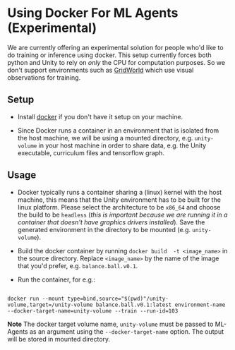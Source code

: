 # Using Docker For ML Agents (Experimental)

We are currently offering an experimental solution for people who'd like to do training or inference using docker. This setup currently forces both python and Unity to rely on _only_ the CPU for computation purposes. So we don't support environments such as [GridWorld](Example-Environments.md#gridworld) which use visual observations for training.

## Setup

- Install [docker](https://www.docker.com/community-edition#/download) if you don't have it setup on your machine. 

- Since Docker runs a container in an environment that is isolated from the host machine, we will be using a mounted directory, e.g. `unity-volume` in your host machine in order to share data, e.g. the Unity executable, curriculum files and tensorflow graph.


## Usage

- Docker typically runs a container sharing a (linux) kernel with the host machine, this means that the Unity environment has to be built for the linux platform. Please select the architecture to be `x86_64` and choose the build to be `headless` (_this is important because we are running it in a container that doesn't have graphics drivers installed_). Save the generated environment in the directory to be mounted (e.g. `unity-volume`).


- Build the docker container by running `docker build  -t <image_name>` in the source directory. Replace `<image_name>` by the name of the image that you'd prefer, e.g. `balance.ball.v0.1`.

- Run the container, for e.g.:
```

docker run --mount type=bind,source="$(pwd)"/unity-volume,target=/unity-volume balance.ball.v0.1:latest environment-name --docker-target-name=unity-volume --train --run-id=103
```

**Note** The docker target volume name, `unity-volume` must be passed to ML-Agents as an argument using the `--docker-target-name` option. The output will be stored in mounted directory. 


